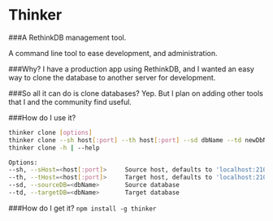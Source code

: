 Thinker
=======

###A RethinkDB management tool.

A command line tool to ease development, and administration.

###Why?
I have a production app using RethinkDB, and I wanted an easy way to clone the database to another server for development.

###So all it can do is clone databases?
Yep. But I plan on adding other tools that I and the community find useful.

###How do I use it?
````bash
thinker clone [options]
thinker clone --sh host[:port] --th host[:port] --sd dbName --td newDbName
thinker clone -h | --help

Options:
--sh, --sHost=<host[:port]>     Source host, defaults to 'localhost:21015'
--th, --tHost=<host[:port]>     Target host, defaults to 'localhost:21015'
--sd, --sourceDB=<dbName>       Source database
--td, --targetDB=<dbName>       Target database
````

###How do I get it?
`npm install -g thinker`
